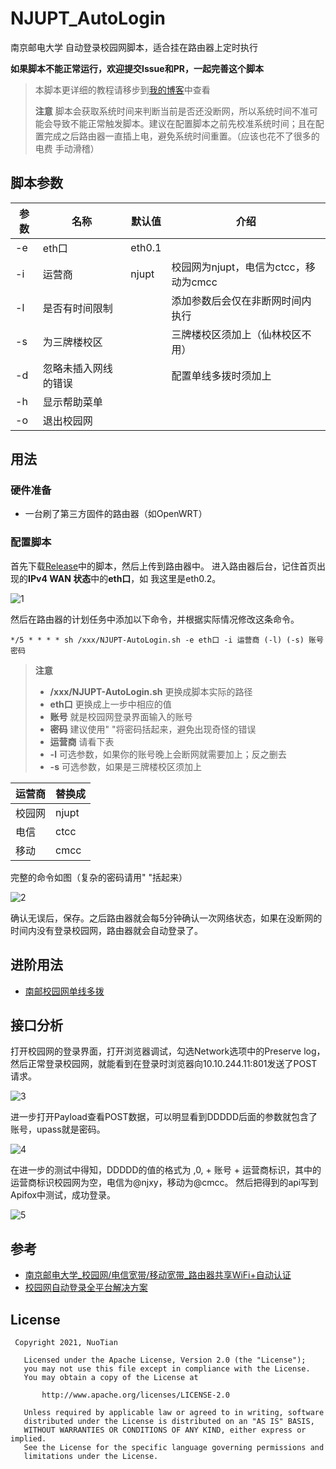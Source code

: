 # NJUPT_AutoLogin
南京邮电大学 自动登录校园网脚本，适合挂在路由器上定时执行

**如果脚本不能正常运行，欢迎提交Issue和PR，一起完善这个脚本**

>  本脚本更详细的教程请移步到[我的博客](https://nuotian.furry.pro/blog/archives/204#header-id-4)中查看
>
>  **注意** 脚本会获取系统时间来判断当前是否还没断网，所以系统时间不准可能会导致不能正常触发脚本。建议在配置脚本之前先校准系统时间；且在配置完成之后路由器一直插上电，避免系统时间重置。（应该也花不了很多的电费 手动滑稽）

## 脚本参数

| 参数 | 名称                 | 默认值 | 介绍                                  |
| ---- | -------------------- | ------ | ------------------------------------- |
| -e   | eth口                | eth0.1 |                                       |
| -i   | 运营商               | njupt  | 校园网为njupt，电信为ctcc，移动为cmcc |
| -l   | 是否有时间限制       |        | 添加参数后会仅在非断网时间内执行      |
| -s   | 为三牌楼校区         |        | 三牌楼校区须加上（仙林校区不用）      |
| -d   | 忽略未插入网线的错误 |        | 配置单线多拨时须加上                  |
| -h   | 显示帮助菜单         |        |                                       |
| -o   | 退出校园网           |        |                                       |

## 用法

### 硬件准备

* 一台刷了第三方固件的路由器（如OpenWRT）

### 配置脚本

首先下载[Release](https://github.com/s235784/NJUPT_AutoLogin/releases)中的脚本，然后上传到路由器中。
进入路由器后台，记住首页出现的**IPv4 WAN 状态**中的**eth口**，如 我这里是eth0.2。

![1](https://raw.githubusercontent.com/s235784/NJUPT_AutoLogin/main/doc/1.png)

然后在路由器的计划任务中添加以下命令，并根据实际情况修改这条命令。

```
*/5 * * * * sh /xxx/NJUPT-AutoLogin.sh -e eth口 -i 运营商 (-l) (-s) 账号 密码
```

> **注意**
>
> * **/xxx/NJUPT-AutoLogin.sh** 更换成脚本实际的路径
> * **eth口** 更换成上一步中相应的值
> * **账号** 就是校园网登录界面输入的账号
> * **密码** 建议使用" "将密码括起来，避免出现奇怪的错误
> * **运营商** 请看下表
> * **-l** 可选参数，如果你的账号晚上会断网就需要加上；反之删去
> * **-s** 可选参数，如果是三牌楼校区须加上

| 运营商 | 替换成 |
| ------ | ------ |
| 校园网 | njupt  |
| 电信   | ctcc  |
| 移动   | cmcc  |

完整的命令如图（复杂的密码请用" "括起来）

![2](https://raw.githubusercontent.com/s235784/NJUPT_AutoLogin/main/doc/2.png)

确认无误后，保存。之后路由器就会每5分钟确认一次网络状态，如果在没断网的时间内没有登录校园网，路由器就会自动登录了。

## 进阶用法

- [南邮校园网单线多拨](https://nuotian.furry.pro/blog/archives/347)

## 接口分析

打开校园网的登录界面，打开浏览器调试，勾选Network选项中的Preserve log，然后正常登录校园网，就能看到在登录时浏览器向10.10.244.11:801发送了POST请求。

![3](https://raw.githubusercontent.com/s235784/NJUPT_AutoLogin/main/doc/3.png)

进一步打开Payload查看POST数据，可以明显看到DDDDD后面的参数就包含了账号，upass就是密码。

![4](https://raw.githubusercontent.com/s235784/NJUPT_AutoLogin/main/doc/4.png)

在进一步的测试中得知，DDDDD的值的格式为 ,0, + 账号 + 运营商标识，其中的运营商标识校园网为空，电信为@njxy，移动为@cmcc。
然后把得到的api写到Apifox中测试，成功登录。

![5](https://raw.githubusercontent.com/s235784/NJUPT_AutoLogin/main/doc/5.png)

## 参考

* [南京邮电大学_校园网/电信宽带/移动宽带_路由器共享WiFi+自动认证](https://github.com/kaijianyi/NJUPT_NET)
* [校园网自动登录全平台解决方案](https://zhuanlan.zhihu.com/p/364016452)

## License
``` license
 Copyright 2021, NuoTian       

   Licensed under the Apache License, Version 2.0 (the "License");
   you may not use this file except in compliance with the License.
   You may obtain a copy of the License at

       http://www.apache.org/licenses/LICENSE-2.0

   Unless required by applicable law or agreed to in writing, software
   distributed under the License is distributed on an "AS IS" BASIS,
   WITHOUT WARRANTIES OR CONDITIONS OF ANY KIND, either express or implied.
   See the License for the specific language governing permissions and
   limitations under the License.
```
